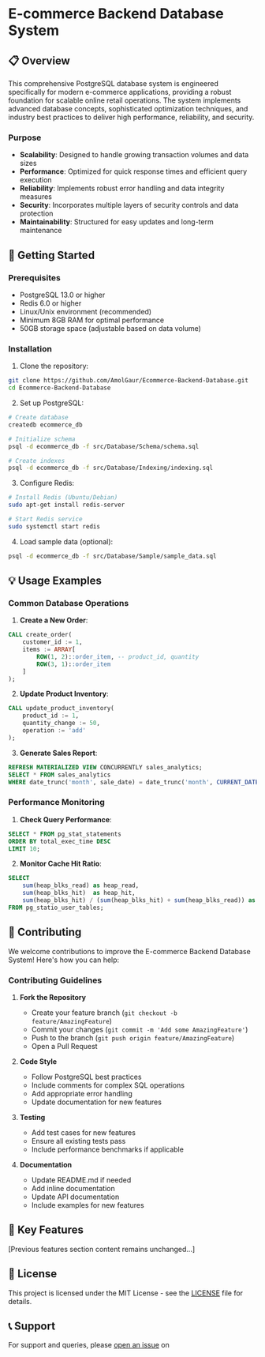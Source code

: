 # E-commerce Backend Database System

## 📋 Overview

This comprehensive PostgreSQL database system is engineered specifically for modern e-commerce applications, providing a robust foundation for scalable online retail operations. The system implements advanced database concepts, sophisticated optimization techniques, and industry best practices to deliver high performance, reliability, and security.

### Purpose
- **Scalability**: Designed to handle growing transaction volumes and data sizes
- **Performance**: Optimized for quick response times and efficient query execution
- **Reliability**: Implements robust error handling and data integrity measures
- **Security**: Incorporates multiple layers of security controls and data protection
- **Maintainability**: Structured for easy updates and long-term maintenance

## 🚀 Getting Started

### Prerequisites
- PostgreSQL 13.0 or higher
- Redis 6.0 or higher
- Linux/Unix environment (recommended)
- Minimum 8GB RAM for optimal performance
- 50GB storage space (adjustable based on data volume)

### Installation

1. Clone the repository:
```bash
git clone https://github.com/AmolGaur/Ecommerce-Backend-Database.git
cd Ecommerce-Backend-Database
```

2. Set up PostgreSQL:
```bash
# Create database
createdb ecommerce_db

# Initialize schema
psql -d ecommerce_db -f src/Database/Schema/schema.sql

# Create indexes
psql -d ecommerce_db -f src/Database/Indexing/indexing.sql
```

3. Configure Redis:
```bash
# Install Redis (Ubuntu/Debian)
sudo apt-get install redis-server

# Start Redis service
sudo systemctl start redis
```

4. Load sample data (optional):
```bash
psql -d ecommerce_db -f src/Database/Sample/sample_data.sql
```

## 💡 Usage Examples

### Common Database Operations

1. **Create a New Order**:
```sql
CALL create_order(
    customer_id := 1,
    items := ARRAY[
        ROW(1, 2)::order_item, -- product_id, quantity
        ROW(3, 1)::order_item
    ]
);
```

2. **Update Product Inventory**:
```sql
CALL update_product_inventory(
    product_id := 1,
    quantity_change := 50,
    operation := 'add'
);
```

3. **Generate Sales Report**:
```sql
REFRESH MATERIALIZED VIEW CONCURRENTLY sales_analytics;
SELECT * FROM sales_analytics 
WHERE date_trunc('month', sale_date) = date_trunc('month', CURRENT_DATE);
```

### Performance Monitoring

1. **Check Query Performance**:
```sql
SELECT * FROM pg_stat_statements 
ORDER BY total_exec_time DESC 
LIMIT 10;
```

2. **Monitor Cache Hit Ratio**:
```sql
SELECT 
    sum(heap_blks_read) as heap_read,
    sum(heap_blks_hit)  as heap_hit,
    sum(heap_blks_hit) / (sum(heap_blks_hit) + sum(heap_blks_read)) as ratio
FROM pg_statio_user_tables;
```

## 🤝 Contributing

We welcome contributions to improve the E-commerce Backend Database System! Here's how you can help:

### Contributing Guidelines

1. **Fork the Repository**
   - Create your feature branch (`git checkout -b feature/AmazingFeature`)
   - Commit your changes (`git commit -m 'Add some AmazingFeature'`)
   - Push to the branch (`git push origin feature/AmazingFeature`)
   - Open a Pull Request

2. **Code Style**
   - Follow PostgreSQL best practices
   - Include comments for complex SQL operations
   - Add appropriate error handling
   - Update documentation for new features

3. **Testing**
   - Add test cases for new features
   - Ensure all existing tests pass
   - Include performance benchmarks if applicable

4. **Documentation**
   - Update README.md if needed
   - Add inline documentation
   - Update API documentation
   - Include examples for new features

## 🌟 Key Features

[Previous features section content remains unchanged...]

## 📝 License

This project is licensed under the MIT License - see the [LICENSE](LICENSE) file for details.

## 📞 Support

For support and queries, please [open an issue](https://github.com/AmolGaur/Ecommerce-Backend-Database/issues) on